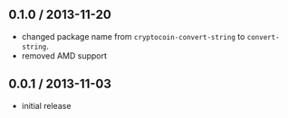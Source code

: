 0.1.0 / 2013-11-20
------------------
* changed package name from `cryptocoin-convert-string` to `convert-string`.
* removed AMD support

0.0.1 / 2013-11-03
------------------
* initial release